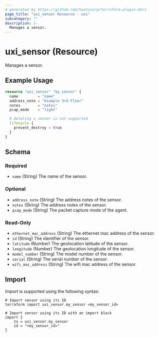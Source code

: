 ```yaml
---
# generated by https://github.com/hashicorp/terraform-plugin-docs
page_title: "uxi_sensor Resource - uxi"
subcategory: ""
description: |-
  Manages a sensor.
---
```


# uxi_sensor (Resource)

Manages a sensor.

## Example Usage

```terraform
resource "uxi_sensor" "my_sensor" {
  name         = "name"
  address_note = "Example 3rd Floor"
  notes        = "notes"
  pcap_mode    = "light"

  # Deleting a sensor is not supported
  lifecycle {
    prevent_destroy = true
  }
}
```

<!-- schema generated by tfplugindocs -->
## Schema

### Required

- `name` (String) The name of the sensor.

### Optional

- `address_note` (String) The address notes of the sensor.
- `notes` (String) The address notes of the sensor.
- `pcap_mode` (String) The packet capture mode of the agent.

### Read-Only

- `ethernet_mac_address` (String) The ethernet mac address of the sensor.
- `id` (String) The identifier of the sensor.
- `latitude` (Number) The geolocation latitude of the sensor.
- `longitude` (Number) The geolocation longitude of the sensor.
- `model_number` (String) The model number of the sensor.
- `serial` (String) The serial number of the sensor.
- `wifi_mac_address` (String) The wifi mac address of the sensor.

## Import

Import is supported using the following syntax:

```shell
# Import sensor using its ID
terraform import uxi_sensor.my_sensor <my_sensor_id>

# Import sensor using its ID with an import block
import {
    to = uxi_sensor.my_sensor
    id = "<my_sensor_id>"
}
```
